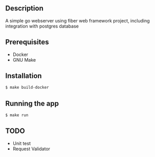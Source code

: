 ## Description

A simple go webserver using fiber web framework project, including integration with postgres database

## Prerequisites
* Docker
* GNU Make

## Installation

```bash
$ make build-docker
```

## Running the app

```bash
$ make run
```

## TODO

* Unit test
* Request Validator